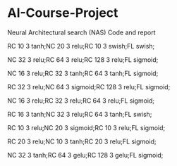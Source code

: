 # AI-Course-Project

Neural Architectural search (NAS)
Code and report



RC 10 3 tanh;NC 20 3 relu;RC 10 3 swish;FL swish; <br>

NC 32 3 relu;RC 64 3 relu;RC 128 3 relu;FL sigmoid; <br>

NC 16 3 relu;RC 32 3 tanh;RC 64 3 tanh;FL sigmoid; <br>

RC 32 3 relu;NC 64 3 sigmoid;RC 128 3 relu;FL sigmoid; <br>

NC 16 3 relu;RC 32 3 relu;RC 64 3 relu;FL sigmoid; <br>

RC 16 3 tanh;NC 32 3 relu;RC 64 3 tanh;FL swish; <br>

RC 10 3 relu;NC 20 3 sigmoid;RC 10 3 relu;FL sigmoid; <br>

RC 20 3 relu;NC 10 3 tanh;RC 20 3 relu;FL sigmoid; <br>

NC 32 3 tanh;RC 64 3 gelu;RC 128 3 gelu;FL sigmoid; <br>
